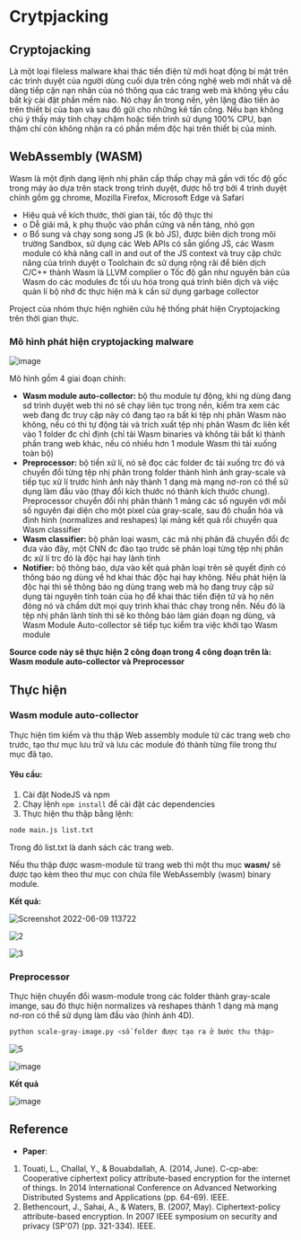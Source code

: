# Crytpjacking

## Cryptojacking
Là một loại fileless malware khai thác tiền điện tử mới hoạt động bí mật trên các trình duyệt của người dùng cuối dựa trên công nghệ web mới nhất và dễ dàng tiếp cận nạn nhân của nó thông qua các trang web mà không yêu cầu bất kỳ cài đặt phần mềm nào. Nó chạy ẩn trong nền, yên lặng đào tiền ảo trên thiết bị của bạn và sau đó gửi cho những kẻ tấn công. Nếu bạn không chú ý thấy máy tính chạy chậm hoặc tiến trình sử dụng 100% CPU, bạn thậm chí còn không nhận ra có phần mềm độc hại trên thiết bị của mình.
## WebAssembly (WASM)
Wasm là một định dạng lệnh nhị phân cấp thấp chạy mã gần với tốc độ gốc trong máy ảo dựa trên stack trong trình duyệt, được hỗ trợ bởi 4 trình duyệt chính gồm gg chrome, Mozilla Firefox, Microsoft Edge và Safari
- Hiệu quả về kích thước, thời gian tải, tốc độ thực thi
- o	Dễ giải mã, k phụ thuộc vào phần cứng và nền tảng, nhỏ gọn
- o	Bổ sung và chạy song song JS (k bỏ JS), được biên dịch trong môi trường Sandbox, sử dụng các Web APIs có sẵn giống JS, các Wasm module có khả năng call in and out of the JS context và truy cập chức năng của trình duyệt
o	Toolchain đc sử dụng rộng rãi để biên dịch C/C++ thành Wasm là LLVM complier
o	Tốc độ gần như nguyên bản của Wasm do các modules đc tối ưu hóa trong quá trình biên dịch và việc quản lí bộ nhớ đc thực hiện mà k cần sử dụng garbage collector

Project của nhóm thực hiện nghiên cứu hệ thống phát hiện Cryptojacking trên thời gian thực.

### Mô hình phát hiện cryptojacking malware

![image](https://user-images.githubusercontent.com/60861471/172760533-1a619601-52d1-4a85-ae02-713beb2dd524.png)
 
Mô hình gồm 4 giai đoạn chính:
- **Wasm module auto-collector:** bộ thu module tự động, khi ng dùng đang sd trình duyệt web thì nó sẽ chạy liên tục trong nền, kiểm tra xem các web đang đc truy cập này có đang tạo ra bất kì tệp nhị phân Wasm nào không, nếu có thì tự động tải và trích xuất tệp nhị phân Wasm đc liên kết vào 1 folder đc chỉ định (chỉ tải Wasm binaries và không tải bất kì thành phần trang web khác, nếu có nhiều hơn 1 module Wasm thì tải xuống toàn bộ)
- **Preprocessor:** bộ tiền xử lí, nó sẽ đọc các folder đc tải xuống trc đó và chuyển đổi từng tệp nhị phân trong folder thành hình ảnh gray-scale và tiếp tục xử lí trước hình ảnh này thành 1 dạng mà mạng nơ-ron có thể sử dụng làm đầu vào (thay đổi kích thước nó thành kích thước chung). Preprocessor chuyển đổi nhị phân thành 1 mảng các số nguyên với mỗi số nguyên đại diện cho một pixel của gray-scale, sau đó chuẩn hóa và định hình (normalizes and reshapes) lại mảng kết quả rồi chuyển qua Wasm classifier
- **Wasm classifier:** bộ phân loại wasm, các mã nhị phân đã chuyển đổi đc đưa vào đây, một CNN đc đào tạo trước sẽ phân loại từng tệp nhị phân đc xử lí trc đó là độc hại hay lành tính
- **Notifier:** bộ thông báo, dựa vào kết quả phân loại trên sẽ quyết định có thông báo ng dùng về hd khai thác độc hại hay không. Nếu phát hiện là độc hại thì sẽ thông báo ng dùng trang web mà họ đang truy cập sử dụng tài nguyên tính toán của họ để khai thác tiền điện tử và họ nên đóng nó và chấm dứt mọi quy trình khai thác chạy trong nền. Nếu đó là tệp nhị phân lành tính thì sẽ ko thông báo làm gián đoạn ng dùng, và Wasm Module Auto-collector sẽ tiếp tục kiểm tra việc khởi tạo Wasm module 

**Source code này sẽ thực hiện 2 công đoạn trong 4 công đoạn trên là: Wasm module auto-collector và Preprocessor**
## Thực hiện
### Wasm module auto-collector
Thực hiện tìm kiếm và thu thập Web assembly module từ các trang web cho trước, tạo thư mục lưu trữ và lưu các module đó thành từng file trong thư mục đã tạo.
#### Yêu cầu:
1. Cài đặt NodeJS và npm
2. Chạy lệnh <code>npm install</code> để cài đặt các dependencies
3. Thực hiện thu thập bằng lệnh: 
~~~bash
node main.js list.txt
~~~

Trong đó list.txt là danh sách các trang web.

Nếu thu thập được wasm-module từ trang web thì một thu mục **wasm/** sẽ được tạo kèm theo thư mục con chứa file WebAssembly (wasm) binary module.

**Kết quả:**

![Screenshot 2022-06-09 113722](https://user-images.githubusercontent.com/60861471/172765247-3baf205f-364d-4f9c-a40f-04d03b923823.png)

![2](https://user-images.githubusercontent.com/60861471/172765708-3d471223-25b1-4a83-9818-220deb79081e.png)

![3](https://user-images.githubusercontent.com/60861471/172765966-da785733-88f5-4c37-b207-93a5b914167e.png)

### Preprocessor
Thực hiện chuyển đổi wasm-module trong các folder thành gray-scale imange, sau đó thực hiện normalizes và reshapes thành 1 dạng mà mạng nơ-ron có thể sử dụng làm đầu vào (hình ảnh 4D).

~~~bash
python scale-gray-image.py <số folder được tạo ra ở bước thu thập>
~~~

![5](https://user-images.githubusercontent.com/60861471/172768096-7979a239-f108-47a4-8d6c-2b954b3972be.png)

![image](https://user-images.githubusercontent.com/60861471/172768260-923a7ba2-ee8b-49aa-9121-5674879e0493.png)

**Kết quả**

![image](https://user-images.githubusercontent.com/60861471/172768414-29f326c9-0926-4f9a-9e49-b8e3c0828bad.png)

## Reference
- **Paper**:
1. Touati, L., Challal, Y., & Bouabdallah, A. (2014, June). C-cp-abe: Cooperative ciphertext policy attribute-based encryption for the internet of things. In 2014 International Conference on Advanced Networking Distributed Systems and Applications (pp. 64-69). IEEE.
2. Bethencourt, J., Sahai, A., & Waters, B. (2007, May). Ciphertext-policy attribute-based encryption. In 2007 IEEE symposium on security and privacy (SP'07) (pp. 321-334). IEEE.
